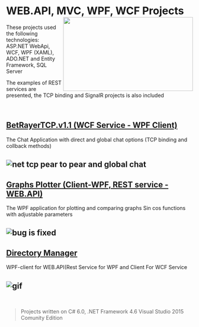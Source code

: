 # WEB.API, MVC, WPF, WCF Projects  <img src="https://cloud.githubusercontent.com/assets/24522089/26234761/122e8cc2-3c78-11e7-9d54-434589852706.jpg" align="right" width="350px" height="200px" /> 

These projects used the following technologies: ASP.NET WebApi, WCF, WPF (XAML), ADO.NET and Entity Framework, SQL Server

The examples of REST services are presented, the TCP binding and SignalR projects is also included

<br/>

## [BetRayerTCP.v1.1 (WCF Service - WPF Client)](https://github.com/tigranv/WCF_WEB_API-_MVC_WPF/tree/master/BetRayerChatTCP.v1.1)

The Chat Application with direct and global chat options (TCP binding and collback methods)

![net tcp pear to pear and global chat](https://cloud.githubusercontent.com/assets/24522089/25782649/22f6e692-3360-11e7-8115-ed3912c4cdc4.gif)
---------------------------------------------------------------------------------------------------------------------------------------



## [Graphs Plotter (Client-WPF, REST service - WEB.API)](https://github.com/tigranv/WCF_WEB_API-_MVC_WPF/tree/master/API%20For%20Graphics%20Plotting)

The WPF application for plotting and comparing graphs Sin cos functions with adjustable parameters 

![bug is fixed](https://cloud.githubusercontent.com/assets/24522089/25308291/f40e6a98-27c1-11e7-9d40-bb4f4661dbea.PNG)
---------------------------------------------------------------------------------------------------------------------------------------



## [Directory Manager](https://github.com/tigranv/WCF_WEB_API-_MVC_WPF/tree/master/WPF_API_WCF_CRUD_For_Directory)

WPF-client for WEB.API(Rest Service for WPF and Client For WCF Service

![gif](https://cloud.githubusercontent.com/assets/24522089/25515062/f6dc9210-2bf2-11e7-9e3d-00f7a9b7422d.gif)
---------------------------------------------------------------------------------------------------------------------------------------


<br>

> Projects written on C# 6.0, .NET Framework 4.6 Visual Studio 2015 Comunity Edition
